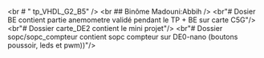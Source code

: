 <br # " tp_VHDL_G2_B5" />
<br ## Binôme Madouni:Abbih />
<br"# Dosier BE contient partie anemometre validé pendant le TP + BE sur carte C5G"/>
<br"# Dossier carte_DE2 contient le mini projet"/>
<br"# Dossier sopc/sopc_compteur contient sopc compteur sur DE0-nano (boutons poussoir, leds et pwm))"/>
